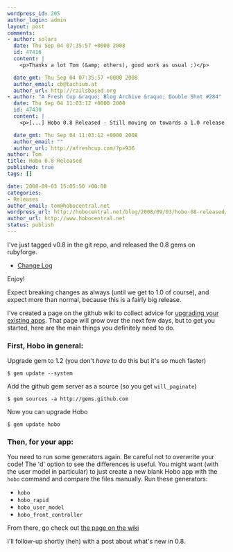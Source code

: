 ```yaml
--- 
wordpress_id: 205
author_login: admin
layout: post
comments: 
- author: solars
  date: Thu Sep 04 07:35:57 +0000 2008
  id: 47416
  content: |
    <p>Thanks a lot Tom (&amp; others), good work as usual :)</p>

  date_gmt: Thu Sep 04 07:35:57 +0000 2008
  author_email: cb@tachium.at
  author_url: http://railsbased.org
- author: "A Fresh Cup &raquo; Blog Archive &raquo; Double Shot #284"
  date: Thu Sep 04 11:03:12 +0000 2008
  id: 47430
  content: |
    <p>[...] Hobo 0.8 Released - Still moving on towards a 1.0 release. [...]</p>

  date_gmt: Thu Sep 04 11:03:12 +0000 2008
  author_email: ""
  author_url: http://afreshcup.com/?p=936
author: Tom
title: Hobo 0.8 Released
published: true
tags: []

date: 2008-09-03 15:05:50 +00:00
categories: 
- Releases
author_email: tom@hobocentral.net
wordpress_url: http://hobocentral.net/blog/2008/09/03/hobo-08-released/
author_url: http://www.hobocentral.net
status: publish
---
```

I've just tagged v0.8 in the git repo, and released the 0.8 gems on rubyforge.

 - [Change Log](http://hobocentral.net/gems/CHANGES.txt)

Enjoy!

Expect breaking changes as always (until we get to 1.0 of course), and expect more than normal, because this is a fairly big release.

I've created a page on the github wiki to collect advice for [upgrading your existing apps](http://github.com/tablatom/hobo/wikis/upgrading-to-08). That page will grow over the next few days, but to get you started, here are the main things you definitely need to do.

### First, Hobo in general:

Upgrade gem to 1.2 (you don't *have* to do this but it's so much faster)
 
    $ gem update --system
    
Add the github gem server as a source (so you get `will_paginate`)
 
    $ gem sources -a http://gems.github.com
    
Now you can upgrade Hobo
 
    $ gem update hobo
    
### Then, for your app:

You need to run some generators again. Be careful not to overwrite your code! The 'd' option to see the differences is useful. You might want (with the user model in particular) to just create a new blank Hobo app with the `hobo` command and compare the files manually. Run these generators:
 
 - `hobo`
 - `hobo_rapid`
 - `hobo_user_model`
 - `hobo_front_controller`
    
From there, go check out [the page on the wiki](http://github.com/tablatom/hobo/wikis/upgrading-to-08)

I'll follow-up shortly (heh) with a post about what's new in 0.8.
